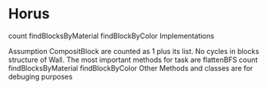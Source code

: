# Horus
count findBlocksByMaterial findBlockByColor Implementations

Assumption
CompositBlock are counted as 1 plus its list. No cycles in blocks structure of Wall. The most important methods for task are
flattenBFS count findBlocksByMaterial findBlockByColor
Other Methods and classes are for debuging purposes
